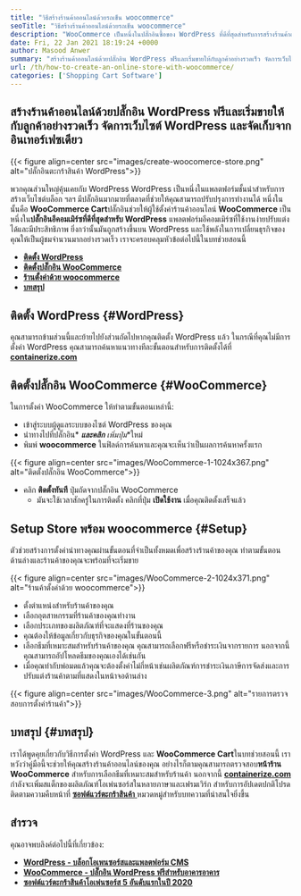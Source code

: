 ```yaml
---
title: "วิธีสร้างร้านค้าออนไลน์ด้วยรถเข็น woocommerce" 
seoTitle: "วิธีสร้างร้านค้าออนไลน์ด้วยรถเข็น woocommerce" 
description: "WooCommerce เป็นหนึ่งในปลั๊กอินซื้อของ WordPress ที่ดีที่สุดสำหรับการสร้างร้านค้าออนไลน์ ช่วยให้ บริษัท ต่างๆสามารถขยายธุรกิจได้อย่างมาก" 
date: Fri, 22 Jan 2021 18:19:24 +0000
author: Masood Anwer
summary: "สร้างร้านค้าออนไลน์ด้วยปลั๊กอิน WordPress ฟรีและเริ่มขายให้กับลูกค้าอย่างรวดเร็ว จัดการเว็บไซต์ WordPress และจัดเก็บจากอินเทอร์เฟซเดียว" 
url: /th/how-to-create-an-online-store-with-woocommerce/
categories: ['Shopping Cart Software']
---
```


## สร้างร้านค้าออนไลน์ด้วยปลั๊กอิน WordPress ฟรีและเริ่มขายให้กับลูกค้าอย่างรวดเร็ว จัดการเว็บไซต์ WordPress และจัดเก็บจากอินเทอร์เฟซเดียว

{{< figure align=center src="images/create-woocomerce-store.png" alt="ปลั๊กอินตะกร้าสินค้า WordPress">}}

พวกคุณส่วนใหญ่คุ้นเคยกับ WordPress WordPress เป็นหนึ่งในแพลตฟอร์มชั้นนำสำหรับการสร้างเว็บไซต์บล็อก ฯลฯ มีปลั๊กอินมากมายที่ตลาดที่ช่วยให้คุณสามารถปรับปรุงการทำงานได้ หนึ่งในนั้นคือ **WooCommerce Cart**ปลั๊กอินช่วยให้ผู้ใช้ตั้งค่าร้านค้าออนไลน์ **WooCommerce** เป็นหนึ่งใน**ปลั๊กอินอีคอมเมิร์ซที่ดีที่สุดสำหรับ WordPress** แพลตฟอร์มอีคอมเมิร์ซที่ใช้งานง่ายปรับแต่งได้และมีประสิทธิภาพ ยิ่งกว่านั้นมันถูกสร้างขึ้นบน WordPress และใช้พลังในการเปลี่ยนธุรกิจของคุณให้เป็นผู้ชมจำนวนมากอย่างรวดเร็ว
เราจะครอบคลุมหัวข้อต่อไปนี้ในบทช่วยสอนนี้
* [ **ติดตั้ง WordPress** ][1]
* [ **ติดตั้งปลั๊กอิน WooCommerce** ][2]
* [ **ร้านตั้งค่าด้วย woocommerce** ][3]
* [ **บทสรุป** ][4]

## ติดตั้ง WordPress {#WordPress}

คุณสามารถข้ามส่วนนี้และย้ายไปยังส่วนถัดไปหากคุณติดตั้ง WordPress แล้ว ในกรณีที่คุณไม่มีการตั้งค่า WordPress คุณสามารถค้นหาแนวทางทีละขั้นตอนสำหรับการติดตั้งได้ที่ [ **containerize.com** ][5]

## ติดตั้งปลั๊กอิน WooCommerce {#WooCommerce}

ในการตั้งค่า WooCommerce ให้ทำตามขั้นตอนเหล่านี้:
  * เข้าสู่ระบบผู้ดูแลระบบของไซต์ WordPress ของคุณ
* นำทางไปที่ปลั๊กอิน* ***และคลิก** เพิ่มปุ่ม**ใหม่
* พิมพ์ **woocommerce** ในฟิลด์การค้นหาและคุณจะเห็นว่าเป็นผลการค้นหาครั้งแรก

{{< figure align=center src="images/WooCommerce-1-1024x367.png" alt="ติดตั้งปลั๊กอิน WooCommerce">}}

* คลิก **ติดตั้งทันที** ปุ่มถัดจากปลั๊กอิน WooCommerce
  * มันจะใช้เวลาสักครู่ในการติดตั้ง คลิกที่ปุ่ม **เปิดใช้งาน** เมื่อคุณติดตั้งเสร็จแล้ว

## Setup Store พร้อม woocommerce {#Setup}

ตัวช่วยสร้างการตั้งค่านำทางคุณผ่านขั้นตอนที่จำเป็นทั้งหมดเพื่อสร้างร้านค้าของคุณ ทำตามขั้นตอนด้านล่างและร้านค้าของคุณจะพร้อมที่จะเริ่มขาย

{{< figure align=center src="images/WooCommerce-2-1024x371.png" alt="ร้านค้าตั้งค่าด้วย woocommerce">}}

  * ตั้งตำแหน่งสำหรับร้านค้าของคุณ
  * เลือกอุตสาหกรรมที่ร้านค้าของคุณทำงาน
  * เลือกประเภทของผลิตภัณฑ์ที่จะแสดงที่ร้านของคุณ
  * คุณต้องให้ข้อมูลเกี่ยวกับธุรกิจของคุณในขั้นตอนนี้
  * เลือกธีมที่เหมาะสมสำหรับร้านค้าของคุณ คุณสามารถเลือกฟรีหรือชำระเงินจากรายการ นอกจากนี้คุณสามารถอัปโหลดธีมของคุณเองได้เช่นกัน
  * เมื่อคุณทำกับพ่อมดแล้วคุณจะต้องตั้งค่าไม่กี่หน้าเช่นผลิตภัณฑ์การชำระเงินภาษีการจัดส่งและการปรับแต่งร้านค้าตามที่แสดงในหน้าจอด้านล่าง

{{< figure align=center src="images/WooCommerce-3.png" alt="รายการตรวจสอบการตั้งค่าร้านค้า">}}


## บทสรุป {#บทสรุป}

เราได้พูดคุยเกี่ยวกับวิธีการตั้งค่า WordPress และ **WooCommerce Cart**ในบทช่วยสอนนี้ เราหวังว่าคู่มือนี้จะช่วยให้คุณสร้างร้านค้าออนไลน์ของคุณ อย่างไรก็ตามคุณสามารถตรวจสอบ**หน้าร้าน WooCommerce** สำหรับการเลือกธีมที่เหมาะสมสำหรับร้านค้า
นอกจากนี้ [ **containerize.com**][6] กำลังจะเพิ่มสแต็กของผลิตภัณฑ์โอเพ่นซอร์สในหลายภาษาและเฟรมเวิร์ก สำหรับการอัปเดตปกติโปรดติดตามความคืบหน้าที่ [**ซอฟต์แวร์ตะกร้าสินค้า** ][7] หมวดหมู่สำหรับบทความที่น่าสนใจยิ่งขึ้น

## สำรวจ
คุณอาจพบลิงค์ต่อไปนี้ที่เกี่ยวข้อง:
* [ **WordPress - บล็อกโอเพนซอร์สและแพลตฟอร์ม CMS** ][5]
* [ **WooCommerce - ปลั๊กอิน WordPress ฟรีสำหรับอาคารอาคาร** ][8]
* [ **ซอฟต์แวร์ตะกร้าสินค้าโอเพ่นซอร์ส 5 อันดับแรกในปี 2020** ][9]



[1]: #WordPress
[2]: #WooCommerce
[3]: #Setup
[4]: #Conclusion
[5]: https://products.containerize.com/blogging/wordpress
[6]: https://containerize.com
[7]: https://blog.containerize.com/category/shopping-cart-software/
[8]: https://products.containerize.com/ecommerce/woocommerce
[9]: https://blog.containerize.com/2020/11/27/top-5-open-source-shopping-cart-software-in-2020/
